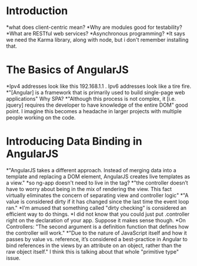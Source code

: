 Introduction
============
*what does client-centric mean?
*Why are modules good for testability?
*What are RESTful web services?
*Asynchronous programming?
*It says we need the Karma library, along with node, but i don't remember installing that.

The Basics of AngularJS
=======================
*Ipv4 addresses look like this 192.168.1.1 . Ipv6 addresses look like a tire fire.
*"[Angular] is a framework that is primarily used to build single-page web applications" Why SPA?
*"Although this process is not complex, it [i.e. jquery] requires the developer to have knowledge of the entire DOM" good point. I imagine this becomes a headache in larger projects with multiple people working on the code.

Introducing Data Binding in AngularJS
=====================================
*"AngularJS takes a different approach. Instead of merging data into a template and replacing a DOM element, AngularJS creates live templates as a view."
*so ng-app doesn't need to live in the <HTML> tag?
*"the controller doesn’t have to worry about being in the mix of rendering the view. This fact virtually eliminates the concern of separating view and controller logic"
*"A value is considered dirty if it has changed since the last time the event loop ran."
*I'm amused that something called "dirty checking" is considered an efficient way to do things.
*I did not know that you could just put .controller right on the declaration of your app. Suppose it makes sense though.
*On Controllers: "The second argument is a definition function that defines how the controller will work."
*"Due to the nature of JavaScript itself and how it passes by value vs. reference, it’s considered a best-practice in Angular to bind references in the views by an attribute on an object, rather than the raw object itself." I think this is talking about that whole "primitive type" issue.
